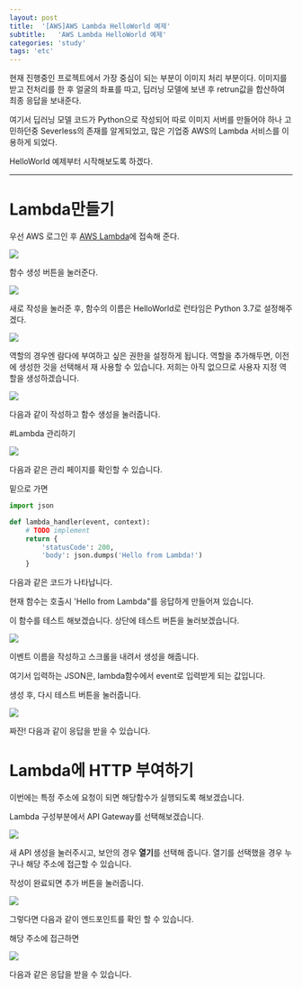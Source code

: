 ```yaml
---
layout: post
title:  '[AWS]AWS Lambda HelloWorld 예제'
subtitle:   'AWS Lambda HelloWorld 예제'
categories: 'study'
tags: 'etc'
---
```


현재 진행중인 프로젝트에서 가장 중심이 되는 부분이 이미지 처리 부분이다. 이미지를 받고 전처리를 한 후 얼굴의 좌표를 따고, 딥러닝 모델에 보낸 후 retrun값을 합산하여 최종 응답을 보내준다.

여기서 딥러닝 모델 코드가 Python으로 작성되어 따로 이미지 서버를 만들어야 하나 고민하던중 Severless의 존재를 알게되었고, 많은 기업중 AWS의 Lambda 서비스를 이용하게 되었다. 

HelloWorld 예제부터 시작해보도록 하겠다.

---

# Lambda만들기

우선 AWS 로그인 후 [AWS Lambda](https://ap-northeast-2.console.aws.amazon.com/lambda/home?region=ap-northeast-2#/functions)에 접속해 준다.

![](/assets/img/posts/2019-08-07-10-24-59.png)

함수 생성 버튼을 눌러준다.

![](/assets/img/posts/2019-08-07-10-25-45.png)

새로 작성을 눌러준 후, 함수의 이름은 HelloWorld로 런타임은 Python 3.7로 설정해주겠다.

![](/assets/img/posts/2019-08-07-10-40-05.png)

역할의 경우엔 람다에 부여하고 싶은 권한을 설정하게 됩니다. 역할을 추가해두면, 이전에 생성한 것을 선택해서 재 사용할 수 있습니다. 저희는 아직 없으므로 사용자 지정 역할을 생성하겠습니다.

![](/assets/img/posts/2019-08-07-10-41-53.png)

다음과 같이 작성하고 함수 생성을 눌러줍니다.

#Lambda 관리하기

![](/assets/img/posts/2019-08-07-11-06-07.png)

다음과 같은 관리 페이지를 확인할 수 있습니다.

밑으로 가면

```python
import json

def lambda_handler(event, context):
    # TODO implement
    return {
        'statusCode': 200,
        'body': json.dumps('Hello from Lambda!')
    }

```
다음과 같은 코드가 나타납니다.

현재 함수는 호출시 'Hello from Lambda"를 응답하게 만들어져 있습니다.

이 함수를 테스트 해보겠습니다. 상단에 테스트 버튼을 눌러보겠습니다.

![](/assets/img/posts/2019-08-07-11-08-43.png)

이벤트 이름을 작성하고 스크롤을 내려서 생성을 해줍니다.

여기서 입력하는 JSON은, lambda함수에서 event로 입력받게 되는 값입니다.

생성 후, 다시 테스트 버튼을 눌러줍니다.

![](/assets/img/posts/2019-08-07-11-10-56.png)

짜잔! 다음과 같이 응답을 받을 수 있습니다.

# Lambda에 HTTP 부여하기

이번에는 특정 주소에 요청이 되면 해당함수가 실행되도록 해보겠습니다.

Lambda 구성부분에서 API Gateway를 선택해보겠습니다.

![](/assets/img/posts/2019-08-07-11-12-52.png)

새 API 생성을 눌러주시고, 보안의 경우 **열기**를 선택해 줍니다. 열기를 선택했을 경우 누구나 해당 주소에 접근할 수 있습니다.

작성이 완료되면 추가 버튼을 눌러줍니다.

![](/assets/img/posts/2019-08-07-11-14-38.png)

그렇다면 다음과 같이 엔드포인트를 확인 할 수 있습니다.

해당 주소에 접근하면

![](/assets/img/posts/2019-08-07-11-15-36.png)

다음과 같은 응답을 받을 수 있습니다.
